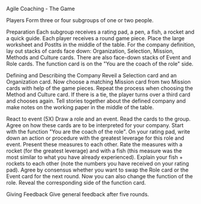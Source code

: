 Agile Coaching - The Game

Players
Form three or four subgroups of one or two people.

Preparation
Each subgroup receives a rating pad, a pen, a fish, a rocket and a quick guide. Each player receives a round game piece.
Place the large worksheet and PostIts in the middle of the table. For the company definition, lay out stacks of cards face down: Organization, Selection, Mission, Methods and Culture cards. There are also face-down stacks of Event and Role cards. The function card is on the "You are the coach of the role" side.

Defining and Describing the Company
Reveil a Selection card and an Organization card. Now choose a matching Mission card from two Mission cards with help of the game pieces. Repeat the process when choosing the Method and Culture card. If there is a tie, the player turns over a third card and chooses again. Tell stories together about the defined company and make notes on the working paper in the middle of the table.

React to event (5X)
Draw a role and an event. Read the cards to the group. Agree on how these cards are to be interpreted for your company.
Start with the function "You are the coach of the role".
On your rating pad, write down an action or procedure with the greatest leverage for this role and event. Present these measures to each other.
Rate the measures with a rocket (for the greatest leverage) and with a fish (this measure was the most similar to what you have already experienced).
Explain your fish + rockets to each other (note the numbers you have received on your rating pad).
Agree by consensus whether you want to swap the Role card or the Event card for the next round. Now you can also change the function of the role. Reveal the corresponding side of the function card.

Giving Feedback
Give general feedback after five rounds.
